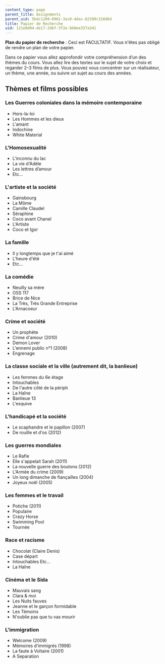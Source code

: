 ```yaml
---
content_type: page
parent_title: Assignments
parent_uid: 5bdc1269-0961-3ac0-4dac-82399c310d6d
title: Papier de Recherche
uid: 121e0d04-de17-24bf-3f2e-bb0ee337a341
---
```


**Plan du papier de recherche** : Ceci est FACULTATIF. Vous n'êtes pas obligé de rendre un plan de votre papier.

Dans ce papier vous allez approfondir votre compréhension d’un des thèmes du cours. Vous allez lire des textes sur le sujet de votre choix et regarder 2–3 films de plus. Vous pouvez vous concentrer sur un réalisateur, un thème, une année, ou suivre un sujet au cours des années.

Thèmes et films possibles
-------------------------

### Les Guerres coloniales dans la mémoire contemporaine

*   Hors-la-loi
*   Les Hommes et les dieux
*   L'amant
*   Indochine
*   White Material

### L'Homosexualité

*   L'inconnu du lac
*   La vie d'Adèle
*   Les lettres d’amour
*   Etc…

### L'artiste et la société

*   Gainsbourg
*   La Môme
*   Camille Claudel
*   Séraphine
*   Coco avant Chanel
*   L'Artiste
*   Coco et Igor

### La famille

*   Il y longtemps que je t'ai aimé
*   L'heure d'été
*   Etc…

### La comédie

*   Neuilly sa mère
*   OSS 117
*   Brice de Nice
*   La Très, Très Grande Entreprise
*   L'Arnacoeur

### Crime et société

*   Un prophète
*   Crime d'amour (2010)
*   Demon Lover
*   L'ennemi public n°1 (2008)
*   Engrenage

### La classe sociale et la ville (autrement dit, la banlieue)

*   Les femmes du 6e étage
*   Intouchables
*   De l'autre côté de la périph
*   La Haîne
*   Banlieue 13
*   L'esquive

### L'handicapé et la société

*   Le scaphandre et le papillon (2007)
*   De rouille et d'os (2012)

### Les guerres mondiales

*   Le Rafle
*   Elle s'appelait Sarah (2011)
*   La nouvelle guerre des boutons (2012)
*   L'Armée du crime (2009)
*   Un long dimanche de fiançailles (2004)
*   Joyeux noël (2005)

### Les femmes et le travail

*   Potiche (2011)
*   Populaire
*   Crazy Horse
*   Swimming Pool
*   Tournée

### Race et racisme

*   Chocolat (Claire Denis)
*   Case départ
*   Intouchables Etc…
*   La Haîne

### Cinéma et le Sida

*   Mauvais sang
*   Clara & moi
*   Les Nuits fauves
*   Jeanne et le garçon formidable
*   Les Témoins
*   N'oublie pas que tu vas mourir

### L'immigration

*   Welcome (2009)
*   Mémoires d'immigrés (1998)
*   La faute à Voltaire (2001)
*   A Separation